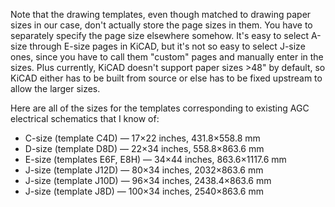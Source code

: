 Note that the drawing templates, even though matched to drawing paper sizes in our case, don't actually store the page sizes in them.  You have to separately specify the page size elsewhere somehow.  It's easy to select A-size through E-size pages in KiCAD, but it's not so easy to select J-size ones, since you have to call them "custom" pages and manually enter in the sizes. Plus currently, KiCAD doesn't support paper sizes >48" by default, so KiCAD either has to be built from source or else has to be fixed upstream to allow the larger sizes.

Here are all of the sizes for the templates corresponding to existing AGC electrical schematics that I know of:
- C-size (template C4D) &mdash; 17&times;22 inches, 431.8&times;558.8 mm
- D-size (template D8D) &mdash; 22&times;34 inches, 558.8&times;863.6 mm
- E-size (templates E6F, E8H) &mdash; 34&times;44 inches, 863.6&times;1117.6 mm
- J-size (template J12D) &mdash; 80&times;34 inches, 2032&times;863.6 mm
- J-size (template J10D) &mdash; 96&times;34 inches, 2438.4&times;863.6 mm
- J-size (template J8D) &mdash; 100&times;34 inches, 2540&times;863.6 mm
